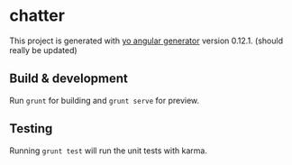 # chatter

This project is generated with [yo angular generator](https://github.com/yeoman/generator-angular)
version 0.12.1. (should really be updated)

## Build & development

Run `grunt` for building and `grunt serve` for preview.

## Testing

Running `grunt test` will run the unit tests with karma.

